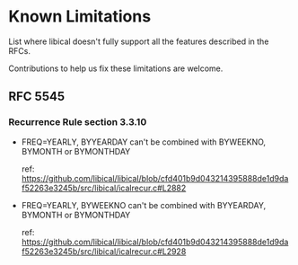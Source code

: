 # Known Limitations

List where libical doesn't fully support all the features described in the RFCs.

Contributions to help us fix these limitations are welcome.

## RFC 5545

### Recurrence Rule section 3.3.10

* FREQ=YEARLY, BYYEARDAY can't be combined with BYWEEKNO, BYMONTH or BYMONTHDAY

     ref: <https://github.com/libical/libical/blob/cfd401b9d043214395888de1d9daf52263e3245b/src/libical/icalrecur.c#L2882>

* FREQ=YEARLY, BYWEEKNO can't be combined with BYYEARDAY, BYMONTH or BYMONTHDAY

     ref: <https://github.com/libical/libical/blob/cfd401b9d043214395888de1d9daf52263e3245b/src/libical/icalrecur.c#L2928>
